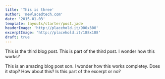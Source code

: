 ```yaml
---
title: 'This is three'
author: 'me@lacedtech.com'
date: '2015-01-03'
template: layouts/starter/post.jade
headerImage: 'http://placehold.it/900x300'
excerptImage: 'http://placehold.it/188x188'
draft: true
---
```

This is the third blog post. This is part of the third post. I wonder how this works?

This is an amazing blog post son. I wonder how this works completey. Does it stop?
How about this? Is this part of the excerpt or no?
